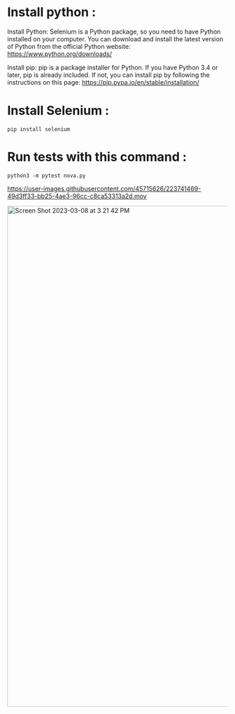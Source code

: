 # Install python :

Install Python: Selenium is a Python package, so you need to have Python installed on your computer. You can download and install the latest version of Python from the official Python website: https://www.python.org/downloads/

Install pip: pip is a package installer for Python. If you have Python 3.4 or later, pip is already included. If not, you can install pip by following the instructions on this page: https://pip.pypa.io/en/stable/installation/

# Install Selenium :
```pip install selenium ```

# Run tests with this command :

```python3 -m pytest nova.py```



https://user-images.githubusercontent.com/45715626/223741469-49d3ff33-bb25-4ae3-96cc-c8ca53313a2d.mov



<img width="1145" alt="Screen Shot 2023-03-08 at 3 21 42 PM" src="https://user-images.githubusercontent.com/45715626/223737601-3b313b22-0b0a-4b38-a245-cb66b504e323.png">
